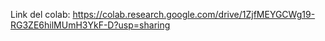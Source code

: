 Link del colab:
https://colab.research.google.com/drive/1ZjfMEYGCWg19-RG3ZE6hilMUmH3YkF-D?usp=sharing

